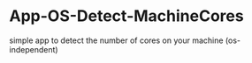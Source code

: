App-OS-Detect-MachineCores
==========================

simple app to detect the number of cores on your machine (os-independent)
